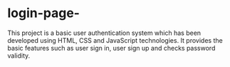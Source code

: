 # login-page-
This project is a basic user authentication system which has been developed using HTML, CSS and JavaScript technologies. It provides the basic features such as user sign in, user sign up and checks password validity.
